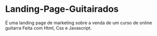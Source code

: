 # Landing-Page-Guitairados
É uma landing page de marketing sobre a venda de um curso de online guitarra
Feita com Html, Css e Javascript.
